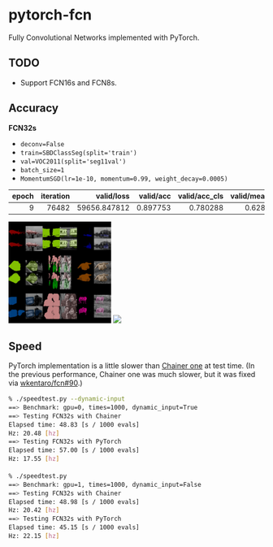 # pytorch-fcn


Fully Convolutional Networks implemented with PyTorch.


## TODO

- Support FCN16s and FCN8s.


## Accuracy

**FCN32s**

- `deconv=False`
- `train=SBDClassSeg(split='train')`
- `val=VOC2011(split='seg11val')`
- `batch_size=1`
- `MomentumSGD(lr=1e-10, momentum=0.99, weight_decay=0.0005)`

|   epoch |   iteration |   valid/loss |   valid/acc |   valid/acc_cls |   valid/mean_iu |   valid/fwavacc |
|--------:|------------:|-------------:|------------:|----------------:|----------------:|----------------:|
|       9 |       76482 | 59656.847812 |    0.897753 |        0.780288 |        0.628707 |        0.844420 |

<img src="_static/fcn32s_voc2012_best_epoch9.jpg" width="40%" />
<img src="_static/fcn32s_voc2012_visualization_val.gif" width="40%" />


## Speed

PyTorch implementation is a little slower than [Chainer one](https://github.com/wkentaro/fcn) at test time.
(In the previous performance, Chainer one was much slower, but it was fixed via [wkentaro/fcn#90](https://github.com/wkentaro/fcn/pull/90).)

```bash
% ./speedtest.py --dynamic-input
==> Benchmark: gpu=0, times=1000, dynamic_input=True
==> Testing FCN32s with Chainer
Elapsed time: 48.83 [s / 1000 evals]
Hz: 20.48 [hz]
==> Testing FCN32s with PyTorch
Elapsed time: 57.00 [s / 1000 evals]
Hz: 17.55 [hz]

% ./speedtest.py
==> Benchmark: gpu=1, times=1000, dynamic_input=False
==> Testing FCN32s with Chainer
Elapsed time: 48.98 [s / 1000 evals]
Hz: 20.42 [hz]
==> Testing FCN32s with PyTorch
Elapsed time: 45.15 [s / 1000 evals]
Hz: 22.15 [hz]
```
